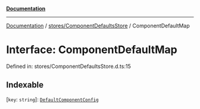 [**Documentation**](../../../index.md)

***

[Documentation](../../../index.md) / [stores/ComponentDefaultsStore](../index.md) / ComponentDefaultMap

# Interface: ComponentDefaultMap

Defined in: stores/ComponentDefaultsStore.d.ts:15

## Indexable

\[`key`: `string`\]: [`DefaultComponentConfig`](DefaultComponentConfig.md)
